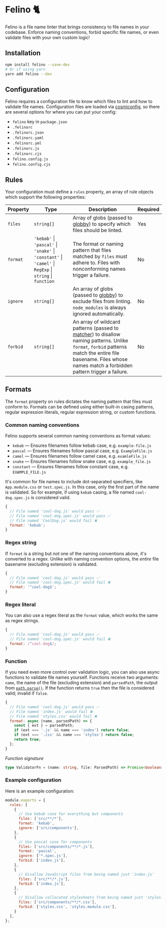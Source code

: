 # Felino 🐈

Felino is a file name linter that brings consistency to file names in your codebase. Enforce naming conventions, forbid specific file names, or even validate files with your own custom logic!

## Installation

```sh
npm install felino --save-dev
# Or if using yarn
yarn add felino --dev
```

## Configuration

Felino requires a configuration file to know which files to lint and how to validate file names. Configuration files are loaded via [cosmiconfig](https://github.com/davidtheclark/cosmiconfig), so there are several options for where you can put your config:

- `felino` key in `package.json`
- `.felinorc`
- `.felinorc.json`
- `.felinorc.yaml`
- `.felinorc.yml`
- `.felinorc.js`
- `.felinorc.cjs`
- `felino.config.js`
- `felino.config.cjs`

## Rules

Your configuration must define a `rules` property, an array of rule objects which support the following properties:

| Property | Type | Description | Required |
|---|---|---|---|
| `files`  | `string[]`| Array of globs (passed to [globby](https://github.com/sindresorhus/globby)) to specify which files should be linted.|Yes|
| `format` | `'kebab'` \| `'pascal'` \| `'snake'` \| `'constant'` \| `'camel'` \| `RegExp` \| `string` \| `function` | The format or naming pattern that files matched by `files` must adhere to. Files with nonconforming names trigger a failure.|No|
| `ignore` | `string[]`|An array of globs (passed to [globby](https://github.com/sindresorhus/globby)) to exclude files from linting. `node_modules` is always ignored automatically.| No|
| `forbid` | `string[]`| An array of wildcard patterns (passed to [matcher](https://github.com/sindresorhus/matcher)) to disallow naming patterns. Unlike `format`, `forbid` patterns match the entire file basename. Files whose names match a forbidden pattern trigger a failure. | No|

## Formats

The `format` property on rules dictates the naming pattern that files must conform to. Formats can be defined using either built-in casing patterns, regular expression literals, regular expression string, or custom functions.

### Common naming conventions

Felino supports several common naming conventions as format values:

- `kebab` — Ensures filenames follow kebab case, e.g. `example-file.js`
- `pascal` — Ensures filenames follow pascal case, e.g. `ExampleFile.js`
- `camel` — Ensures filenames follow camel case, e.g. `examleFile.js`
- `snake` — Ensures filenames follow snake case, e.g. `example_file.js`
- `constant` — Ensures filenames follow constant case, e.g. `EXAMPLE_FILE.js`

It's common for file names to include dot-separated specifiers, like `App.module.css` or `test.spec.js`. In this case, only the first part of the name is validated. So for example, if using `kebab` casing, a file named `cool-dog.spec.js` is considered valid.

```js
{
  // File named 'cool-dog.js' would pass ✅
  // File named 'cool-dog.spec.js' would pass ✅
  // File named 'CoolDog.js' would fail ❌
  format: 'kebab';
}
```

### Regex string

If `format` is a string but _not_ one of the naming conventions above, it's converted to a regex. Unlike with naming convention options, the _entire_ file basename (excluding extension) is validated.

```js
{
  // File named 'cool-dog.js' would pass ✅
  // File named 'cool-dog.spec.js' would fail ❌
  format: '^cool-dog$';
}
```

### Regex literal

You can also use a regex literal as the `format` value, which works the same as regex strings.

```js
{
  // File named 'cool-dog.js' would pass ✅
  // File named 'cool-dog.spec.js' would fail ❌
  format: /^cool-dog$/;
}
```

### Function

If you need even more control over validation logic, you can also use async functions to validate file names yourself. Functions receive two arguments: `name`, the name of the file (excluding extension) and `parsedPath`, the output from [`path.parse()`](https://nodejs.org/api/path.html#path_path_parse_path). If the function returns `true` then the file is considered valid; invalid if `false`.

```js
{
  // File named 'cool-dog.js' would pass ✅
  // File named 'index.js' would fail ❌
  // File named 'styles.css' would fail ❌
  format: async (name, parsedPath) => {
    const { ext } = parsedPath;
    if (ext === '.js' && name === 'index') return false;
    if (ext === '.css' && name === 'styles') return false;
    return true;
  };
}
```

_Function signature_
```ts
type ValidatorFn = (name: string, file: ParsedPath) => Promise<boolean>
```

### Example configuration

Here is an example configuration:

```js
module.exports = {
  rules: [
    {
      // Use kebab case for everything but components
      files: ['src/**/*'],
      format: 'kebab',
      ignore: ['src/components'],
    },
    {
      // Use pascal case for components
      files: ['src/components/**/*.js'],
      format: 'pascal',
      ignore: ['*.spec.js'],
      forbid: ['index.js'],
    },
    {
      // Disallow JavaScript files from being named just 'index.js'
      files: ['src/**/*.js'],
      forbid: ['index.js'],
    },
    {
      // Disallow collocated stylesheets from being named just 'styles.*'
      files: ['src/components/**/*.css'],
      forbid: ['styles.css', 'styles.module.css'],
    }
  ],
};
```

